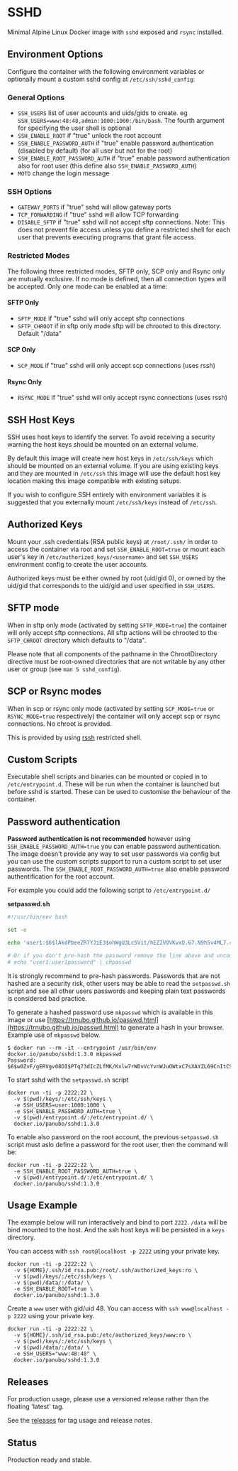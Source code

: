 # SSHD

Minimal Alpine Linux Docker image with `sshd` exposed and `rsync` installed.

## Environment Options

Configure the container with the following environment variables or optionally mount a custom sshd config at `/etc/ssh/sshd_config`:

### General Options

- `SSH_USERS` list of user accounts and uids/gids to create. eg `SSH_USERS=www:48:48,admin:1000:1000:/bin/bash`. The fourth argument for specifying the user shell is optional
- `SSH_ENABLE_ROOT` if "true" unlock the root account
- `SSH_ENABLE_PASSWORD_AUTH` if "true" enable password authentication (disabled by default) (for all user but not for the root)
- `SSH_ENABLE_ROOT_PASSWORD_AUTH` if "true" enable password authentication also for root user (this define also `SSH_ENABLE_PASSWORD_AUTH`)
- `MOTD` change the login message

### SSH Options

- `GATEWAY_PORTS` if "true" sshd will allow gateway ports
- `TCP_FORWARDING` if "true" sshd will allow TCP forwarding
- `DISABLE_SFTP` if "true" sshd will not accept sftp connections. Note: This does not
prevent file access unless you define a restricted shell for each user that prevents executing
programs that grant file access.

### Restricted Modes

The following three restricted modes, SFTP only, SCP only and Rsync only are mutually exclusive. If no mode is defined,
then all connection types will be accepted. Only one mode can be enabled at a time:

#### SFTP Only

- `SFTP_MODE` if "true" sshd will only accept sftp connections
- `SFTP_CHROOT` if in sftp only mode sftp will be chrooted to this directory. Default "/data"

#### SCP Only

- `SCP_MODE` if "true" sshd will only accept scp connections (uses rssh)

#### Rsync Only

- `RSYNC_MODE` if "true" sshd will only accept rsync connections (uses rssh)

## SSH Host Keys

SSH uses host keys to identify the server. To avoid receiving a security warning the host keys should be mounted on an external volume.

By default this image will create new host keys in `/etc/ssh/keys` which should be mounted on an external volume. If you are using existing keys and they are mounted in `/etc/ssh` this image will use the default host key location making this image compatible with existing setups.

If you wish to configure SSH entirely with environment variables it is suggested that you externally mount `/etc/ssh/keys` instead of `/etc/ssh`.

## Authorized Keys

Mount your .ssh credentials (RSA public keys) at `/root/.ssh/` in order to
access the container via root and set `SSH_ENABLE_ROOT=true` or mount each user's key in
`/etc/authorized_keys/<username>` and set `SSH_USERS` environment config to create the user accounts.

Authorized keys must be either owned by root (uid/gid 0), or owned by the uid/gid that corresponds to the
uid/gid and user specified in `SSH_USERS`.

## SFTP mode

When in sftp only mode (activated by setting `SFTP_MODE=true`) the container will only accept sftp connections. All sftp actions will be chrooted to the `SFTP_CHROOT` directory which defaults to "/data".

Please note that all components of the pathname in the ChrootDirectory directive must be root-owned directories that are not writable by any other user or group (see `man 5 sshd_config`).

## SCP or Rsync modes

When in scp or rsync only mode (activated by setting `SCP_MODE=true` or `RSYNC_MODE=true` respectively) the container will only accept scp or rsync connections. No chroot is provided.

This is provided by using [rssh](http://www.pizzashack.org/rssh/) restricted shell.

## Custom Scripts

Executable shell scripts and binaries can be mounted or copied in to `/etc/entrypoint.d`. These will be run when the container is launched but before sshd is started. These can be used to customise the behaviour of the container.

## Password authentication

**Password authentication is not recommended** however using `SSH_ENABLE_PASSWORD_AUTH=true` you can enable password authentication. The image doesn't provide any way to set user passwords via config but you can use the custom scripts support to run a custom script to set user passwords.
The `SSH_ENABLE_ROOT_PASSWORD_AUTH=true` also enable password authentification for the root account.

For example you could add the following script to `/etc/entrypoint.d/`

**setpasswd.sh**

```bash
#!/usr/bin/env bash

set -e

echo 'user1:$6$lAkdPbeeZR7YJiE3$ohWgU3LcSVit/hEZ2VOVKvxD.67.N9h5v4ML7.4X51ZK3kABbTPHkZUPzN9jxQQWXtkLctI0FJZR8CChIwz.S/' | chpasswd --encrypted

# Or if you don't pre-hash the password remove the line above and uncomment the line below.
# echo "user1:user1password" | chpasswd
```

It is strongly recommend to pre-hash passwords. Passwords that are not hashed are a security risk, other users may be able to read the `setpasswd.sh` script and see all other users passwords and keeping plain text passwords is considered bad practice.

To generate a hashed password use `mkpasswd` which is available in this image or use [https://trnubo.github.io/passwd.html](https://trnubo.github.io/passwd.html) to generate a hash in your browser. Example use of `mkpasswd` below.

```
$ docker run --rm -it --entrypoint /usr/bin/env docker.io/panubo/sshd:1.3.0 mkpasswd
Password:
$6$w0ZvF/gERVgv08DI$PTq73dIcZLfMK/Kxlw7rWDvVcYvnWJuOWtxC7sXAYZL69CnItCS.QM.nTUyMzaT0aYjDBdbCH1hDiwbQE8/BY1
```

To start sshd with the `setpasswd.sh` script

```
docker run -ti -p 2222:22 \
  -v $(pwd)/keys/:/etc/ssh/keys \
  -e SSH_USERS=user:1000:1000 \
  -e SSH_ENABLE_PASSWORD_AUTH=true \
  -v $(pwd)/entrypoint.d/:/etc/entrypoint.d/ \
  docker.io/panubo/sshd:1.3.0
```

To enable also password on the root account, the previous `setpasswd.sh` script must aslo define a password for the root user, then
the command will be:

```
docker run -ti -p 2222:22 \
  -e SSH_ENABLE_ROOT_PASSWORD_AUTH=true \
  -v $(pwd)/entrypoint.d/:/etc/entrypoint.d/ \
  docker.io/panubo/sshd:1.3.0
```

## Usage Example

The example below will run interactively and bind to port `2222`. `/data` will be
bind mounted to the host. And the ssh host keys will be persisted in a `keys`
directory.

You can access with `ssh root@localhost -p 2222` using your private key.

```
docker run -ti -p 2222:22 \
  -v ${HOME}/.ssh/id_rsa.pub:/root/.ssh/authorized_keys:ro \
  -v $(pwd)/keys/:/etc/ssh/keys \
  -v $(pwd)/data/:/data/ \
  -e SSH_ENABLE_ROOT=true \
  docker.io/panubo/sshd:1.3.0
```

Create a `www` user with gid/uid 48. You can access with `ssh www@localhost -p 2222` using your private key.

```
docker run -ti -p 2222:22 \
  -v ${HOME}/.ssh/id_rsa.pub:/etc/authorized_keys/www:ro \
  -v $(pwd)/keys/:/etc/ssh/keys \
  -v $(pwd)/data/:/data/ \
  -e SSH_USERS="www:48:48" \
  docker.io/panubo/sshd:1.3.0
```

## Releases

For production usage, please use a versioned release rather than the floating 'latest' tag.

See the [releases](https://github.com/panubo/docker-sshd/releases) for tag usage
and release notes.

## Status

Production ready and stable.
